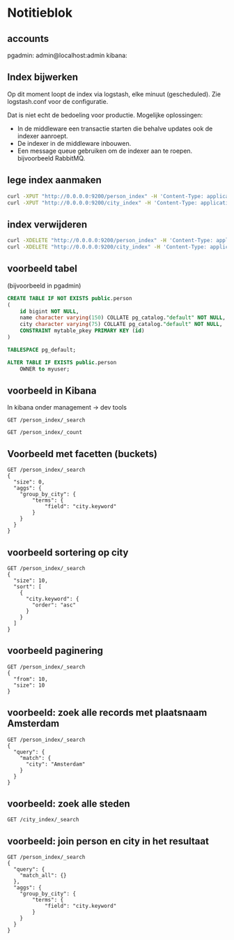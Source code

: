
# Notitieblok

## accounts
pgadmin: admin@localhost:admin
kibana: 

## Index bijwerken
Op dit moment loopt de  index via logstash, elke minuut (gescheduled).
Zie logstash.conf voor de configuratie.

Dat is niet echt de bedoeling voor productie. Mogelijke oplossingen:

- In de middleware een transactie starten die behalve updates ook de indexer aanroept.
- De indexer in de middleware inbouwen.
- Een message queue gebruiken om de indexer aan te roepen. bijvoorbeeld RabbitMQ.


## lege index aanmaken
```bash
curl -XPUT "http://0.0.0.0:9200/person_index" -H 'Content-Type: application/json'
curl -XPUT "http://0.0.0.0:9200/city_index" -H 'Content-Type: application/json'
```
## index verwijderen
```bash
curl -XDELETE "http://0.0.0.0:9200/person_index" -H 'Content-Type: application/json'
curl -XDELETE "http://0.0.0.0:9200/city_index" -H 'Content-Type: application/json'
```

## voorbeeld tabel
(bijvoorbeeld in pgadmin)
```sql
CREATE TABLE IF NOT EXISTS public.person
(
    id bigint NOT NULL,
    name character varying(150) COLLATE pg_catalog."default" NOT NULL,
    city character varying(75) COLLATE pg_catalog."default" NOT NULL,
    CONSTRAINT mytable_pkey PRIMARY KEY (id)
)

TABLESPACE pg_default;

ALTER TABLE IF EXISTS public.person
    OWNER to myuser;
```

## voorbeeld in Kibana
In kibana onder management -> dev tools

```
GET /person_index/_search

GET /person_index/_count
```

## Voorbeeld met facetten (buckets)
```
GET /person_index/_search
{
  "size": 0,
  "aggs": {
    "group_by_city": {
        "terms": {
            "field": "city.keyword"
        }
    }
  }
}
```
## voorbeeld sortering op city
```
GET /person_index/_search
{
  "size": 10,
  "sort": [
    {
      "city.keyword": {
        "order": "asc"
      }
    }
  ]
}
```

## voorbeeld paginering
```
GET /person_index/_search
{
  "from": 10,
  "size": 10
}
```

## voorbeeld: zoek alle records met plaatsnaam Amsterdam
```
GET /person_index/_search
{
  "query": {
    "match": {
      "city": "Amsterdam"
    }
  }
}
```

## voorbeeld: zoek alle steden
```
GET /city_index/_search
```

## voorbeeld: join person en city in het resultaat
```
GET /person_index/_search
{
  "query": {
    "match_all": {}
  },
  "aggs": {
    "group_by_city": {
        "terms": {
            "field": "city.keyword"
        }
    }
  }
}